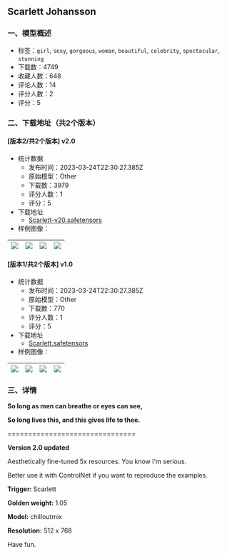 ## Scarlett Johansson
### 一、模型概述

- 标签：`girl`, `sexy`, `gorgeous`, `woman`, `beautiful`, `celebrity`, `spectacular`, `stunning`
- 下载数：4749
- 收藏人数：648
- 评论人数：14
- 评分人数：2
- 评分：5

### 二、下载地址（共2个版本）

#### [版本2/共2个版本] v2.0

- 统计数据
  - 发布时间：2023-03-24T22:30:27.385Z
  - 原始模型：Other
  - 下载数：3979
  - 评分人数：1
  - 评分：5
- 下载地址
  - [Scarlett-v20.safetensors](https://civitai.com/api/download/models/19876)
- 样例图像：

| <img src="https://image.civitai.com/xG1nkqKTMzGDvpLrqFT7WA/720434cc-9772-4938-28df-79f0fee87600/width=450/209480.jpeg" /> | <img src="https://image.civitai.com/xG1nkqKTMzGDvpLrqFT7WA/8d43ef54-03fe-4951-6d32-bfc579275f00/width=450/209476.jpeg" /> | <img src="https://image.civitai.com/xG1nkqKTMzGDvpLrqFT7WA/32efd5d9-ccec-409b-e1b4-33a4a3488a00/width=450/209479.jpeg" /> | <img src="https://image.civitai.com/xG1nkqKTMzGDvpLrqFT7WA/01313f16-6a39-4204-e90f-aeaa9bc33f00/width=450/209478.jpeg" /> |
| ---- | ---- | ---- | ---- |

#### [版本1/共2个版本] v1.0

- 统计数据
  - 发布时间：2023-03-24T22:30:27.385Z
  - 原始模型：Other
  - 下载数：770
  - 评分人数：1
  - 评分：5
- 下载地址
  - [Scarlett.safetensors](https://civitai.com/api/download/models/19536)
- 样例图像：

| <img src="https://image.civitai.com/xG1nkqKTMzGDvpLrqFT7WA/16cd2ac1-8870-4152-bc3e-d82a55ec9800/width=450/205251.jpeg" /> | <img src="https://image.civitai.com/xG1nkqKTMzGDvpLrqFT7WA/a8325186-6fc0-4de7-7b9b-579080866400/width=450/205254.jpeg" /> | <img src="https://image.civitai.com/xG1nkqKTMzGDvpLrqFT7WA/e7e7c7bc-35ce-4d0e-0b23-c3c887e57900/width=450/205253.jpeg" /> | <img src="https://image.civitai.com/xG1nkqKTMzGDvpLrqFT7WA/594cda08-7468-4771-0732-7495e3ce5400/width=450/205252.jpeg" /> |
| ---- | ---- | ---- | ---- |


### 三、详情
<p><strong>So long as men can breathe or eyes can see,</strong></p><p><strong>So long lives this, and this gives life to thee.</strong></p><p>===============================</p><p><strong>Version 2.0 updated</strong></p><p>Aesthetically fine-tuned 5x resources. You know I'm serious.</p><p>Better use it with ControlNet if you want to reproduce the examples.</p><p></p><p><strong>Trigger: </strong>Scarlett</p><p><strong>Golden weight:</strong> 1.05</p><p><strong>Model:</strong> chilloutmix</p><p><strong>Resolution:</strong> 512 x 768</p><p></p><p>Have fun.</p>